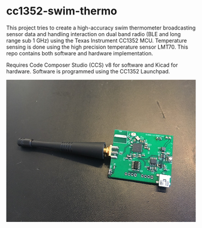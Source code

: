 # cc1352-swim-thermo
This project tries to create a high-accuracy swim thermometer broadcasting sensor data and handling interaction on dual band radio (BLE and long range sub 1 GHz) using the Texas Instrument CC1352 MCU. Temperature sensing is done using the high precision temperature sensor LMT70. This repo contains both software and hardware implementation.

Requires Code Composer Studio (CCS) v8 for software and Kicad for hardware. Software is programmed using the CC1352 Launchpad.

![alt text](https://github.com/mik4el/cc1352-swim-thermo/raw/master/cc1352v1_1.jpg)
